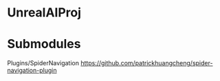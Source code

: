 # UnrealAIProj

# Submodules
Plugins/SpiderNavigation
https://github.com/patrickhuangcheng/spider-navigation-plugin
